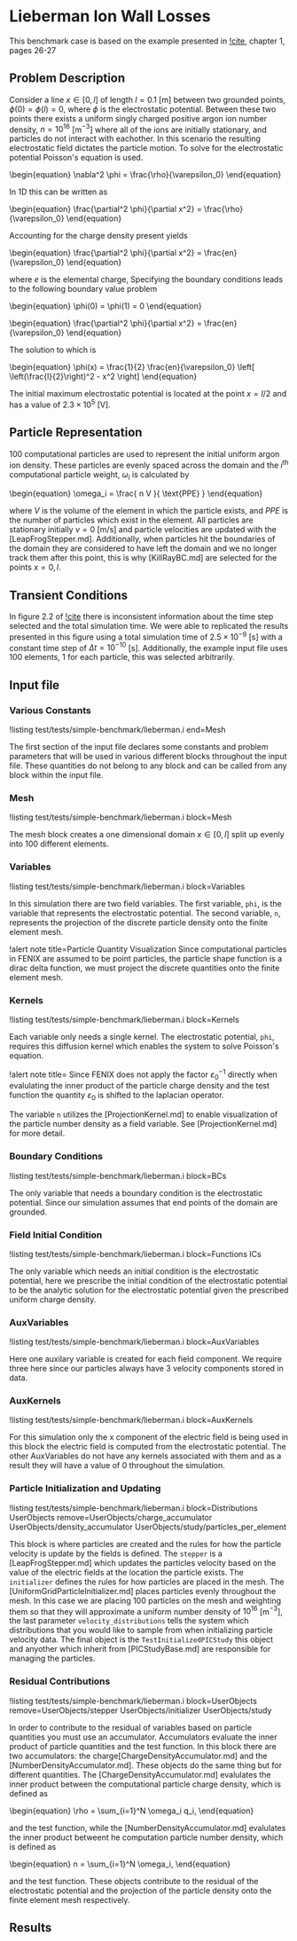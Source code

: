 # Lieberman Ion Wall Losses

This benchmark case is based on the example presented in [!cite](lieberman1994principles), chapter 1, pages 26-27

## Problem Description

Consider a line $x\in[0, l]$ of length $l = 0.1$ \[m\] between two grounded points, $\phi(0) = \phi(l) = 0$, where $\phi$ is the electrostatic potential. Between these two points there exists a uniform singly charged positive argon ion number density, $n = 10^{16}$ \[m$^{-3}$\] where all of the ions are initially stationary, and particles do not interact with eachother. In this scenario the resulting electrostatic field dictates the particle motion. To solve for the electrostatic potential Poisson's equation is used.

\begin{equation}
  \nabla^2 \phi = \frac{\rho}{\varepsilon_0}
\end{equation}

In 1D this can be written as

\begin{equation}
  \frac{\partial^2  \phi}{\partial x^2} = \frac{\rho}{\varepsilon_0}
\end{equation}

Accounting for the charge density present yields

\begin{equation}
  \frac{\partial^2  \phi}{\partial x^2} = \frac{en}{\varepsilon_0}
\end{equation}

where $e$ is the elemental charge, Specifying the boundary conditions leads to the following boundary value problem

\begin{equation}
  \phi(0) = \phi(1) = 0
\end{equation}

\begin{equation}
  \frac{\partial^2  \phi}{\partial x^2} = \frac{en}{\varepsilon_0}
\end{equation}

The solution to which is

\begin{equation}
  \phi(x) =
  \frac{1}{2}
  \frac{en}{\varepsilon_0}
  \left[
    \left(\frac{l}{2}\right)^2
    - x^2
  \right]
\end{equation}

The initial maximum electrostatic potential is located at the point $x=l/2$ and has a value of $2.3\times10^5$ \[V\].

## Particle Representation

100 computational particles are used to represent the initial uniform argon ion density. These particles are evenly spaced across the domain and the $i^\text{th}$ computational particle weight, $\omega_i$ is calculated by

\begin{equation}
  \omega_i =
  \frac{
  n  V
  }{
    \text{PPE}
  }
\end{equation}

where $V$ is the volume of the element in which the particle exists, and $PPE$ is the number of particles which exist in the element. All particles are stationary initially $v=0$ \[m/s\] and particle velocities are updated with the [LeapFrogStepper.md]. Additionally, when particles hit the boundaries of the domain they are considered to have left the domain and we no longer track them after this point, this is why [KillRayBC.md] are selected for the points $x=0,l$.

## Transient Conditions

In figure 2.2 of [!cite](lieberman1994principles) there is inconsistent information about the time step selected and the total simulation time. We were able to replicated the results presented in this figure using a total simulation time of $2.5\times10^{-9}$ \[s\] with a constant time step of $\Delta t = 10^{-10}$ \[s\]. Additionally, the example input file uses 100 elements, 1 for each particle, this was selected arbitrarily.

## Input file

### Various Constants

!listing test/tests/simple-benchmark/lieberman.i end=Mesh

The first section of the input file declares some constants and problem parameters that will be used in various different blocks throughout the input file. These quantities do not belong to any block and can be called from any block within the input file.

### Mesh

!listing test/tests/simple-benchmark/lieberman.i block=Mesh

The mesh block creates a one dimensional domain $x\in[0, l]$ split up evenly into 100 different elements.

### Variables

!listing test/tests/simple-benchmark/lieberman.i block=Variables

In this simulation there are two field variables. The first variable, `phi`, is the variable that represents the electrostatic potential. The second variable, `n`, represents the projection of the discrete particle density onto the finite element mesh.

!alert note title=Particle Quantity Visualization
Since computational particles in FENIX are assumed to be point particles, the particle shape function is a dirac delta function, we must project the discrete quantities onto the finite element mesh.

### Kernels

!listing test/tests/simple-benchmark/lieberman.i block=Kernels

Each variable only needs a single kernel. The electrostatic potential, `phi`, requires this diffusion kernel which enables the system to solve Poisson's equation.

!alert note title=
Since FENIX does not apply the factor $\varepsilon_0^{-1}$ directly when evalulating the inner product of the particle charge density and the test function the quantity $\varepsilon_0$ is shifted to the laplacian operator.

The variable `n` utilizes the [ProjectionKernel.md] to enable visualization of the particle number density as a field variable. See [ProjectionKernel.md] for more detail.

### Boundary Conditions

!listing test/tests/simple-benchmark/lieberman.i block=BCs

The only variable that needs a boundary condition is the electrostatic potential. Since our simulation assumes that end points of the domain are grounded.

### Field Initial Condition

!listing test/tests/simple-benchmark/lieberman.i block=Functions ICs

The only variable which needs an initial condition is the electrostatic potential, here we prescribe the initial condition of the electrostatic potential to be the analytic solution for the electrostatic potential given the prescribed uniform charge density.

### AuxVariables

!listing test/tests/simple-benchmark/lieberman.i block=AuxVariables

Here one auxilary variable is created for each field component. We require three here since our particles always have 3 velocity components stored in data.

### AuxKernels

!listing test/tests/simple-benchmark/lieberman.i block=AuxKernels

For this simulation only the x component of the electric field is being used in this block the electric field is computed from the electrostatic potential. The other AuxVariables do not have any kernels associated with them and as a result they will have a value of 0 throughout the simulation.

### Particle Initialization and Updating

!listing test/tests/simple-benchmark/lieberman.i block=Distributions UserObjects
                                                 remove=UserObjects/charge_accumulator UserObjects/density_accumulator
                                                 UserObjects/study/particles_per_element

This block is where particles are created and the rules for how the particle velocity is update by the fields is defined. The `stepper` is a [LeapFrogStepper.md] which updates the particles velocity based on the value of the electric fields at the location the particle exists. The `initializer` defines the rules for how particles are placed in the mesh. The [UniformGridParticleInitializer.md] places particles evenly throughout the mesh. In this case we are placing 100 particles on the mesh and weighting them so that they will approximate a uniform number density of $10^{16}$ \[m$^{-3}$\], the last parameter `velocity_distributions` tells the system which distributions that you would like to sample from when initializing particle velocity data. The final object is the `TestInitializedPICStudy` this object and anyother which inherit from [PICStudyBase.md] are responsible for managing the particles.

### Residual Contributions

!listing test/tests/simple-benchmark/lieberman.i block=UserObjects
                                                 remove=UserObjects/stepper UserObjects/initializer UserObjects/study

In order to contribute to the residual of variables based on particle quantities you must use an accumulator. Accumulators evaluate the inner product of particle quantities and the test function. In this block there are two accumulators: the charge[ChargeDensityAccumulator.md] and the [NumberDensityAccumulator.md]. These objects do the same thing but for different quantities. The [ChargeDensityAccumulator.md]  evalulates the inner product between the computational particle charge density, which is defined as

\begin{equation}
  \rho = \sum_{i=1}^N \omega_i q_i,
\end{equation}

and the test function, while the [NumberDensityAccumulator.md] evalulates the inner product betweent he computation particle number density, which is defined as

\begin{equation}
  n = \sum_{i=1}^N \omega_i,
\end{equation}

and the test function. These objects contribute to the residual of the electrostatic potential and the projection of the particle density onto the finite element mesh respectively.

## Results
